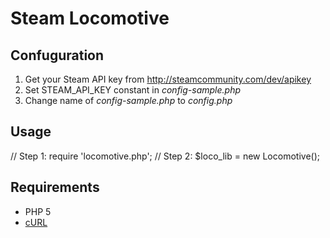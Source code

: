 # Steam Locomotive

## Confuguration
1. Get your Steam API key from http://steamcommunity.com/dev/apikey
2. Set STEAM_API_KEY constant in *config-sample.php*
3. Change name of *config-sample.php* to *config.php*

## Usage
   // Step 1:
   require 'locomotive.php';
   // Step 2:
   $loco_lib = new Locomotive();
   
## Requirements
* PHP 5
* [cURL](http://php.net/manual/en/book.curl.php)